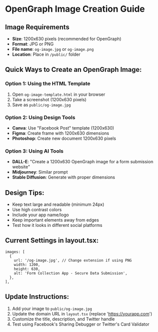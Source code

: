 # OpenGraph Image Creation Guide

## Image Requirements
- **Size**: 1200x630 pixels (recommended for OpenGraph)
- **Format**: JPG or PNG
- **File name**: `og-image.jpg` or `og-image.png`
- **Location**: Place in `/public/` folder

## Quick Ways to Create an OpenGraph Image:

### Option 1: Using the HTML Template
1. Open `og-image-template.html` in your browser
2. Take a screenshot (1200x630 pixels)
3. Save as `public/og-image.jpg`

### Option 2: Using Design Tools
- **Canva**: Use "Facebook Post" template (1200x630)
- **Figma**: Create frame with 1200x630 dimensions
- **Photoshop**: Create new document 1200x630 pixels

### Option 3: Using AI Tools
- **DALL-E**: "Create a 1200x630 OpenGraph image for a form submission website"
- **Midjourney**: Similar prompt
- **Stable Diffusion**: Generate with proper dimensions

## Design Tips:
- Keep text large and readable (minimum 24px)
- Use high contrast colors
- Include your app name/logo
- Keep important elements away from edges
- Test how it looks in different social platforms

## Current Settings in layout.tsx:
```tsx
images: [
  {
    url: '/og-image.jpg', // Change extension if using PNG
    width: 1200,
    height: 630,
    alt: 'Form Collection App - Secure Data Submission',
  },
],
```

## Update Instructions:
1. Add your image to `public/og-image.jpg`
2. Update the domain URL in `layout.tsx` (replace 'https://yourapp.com')
3. Customize the title, description, and Twitter handle
4. Test using Facebook's Sharing Debugger or Twitter's Card Validator
